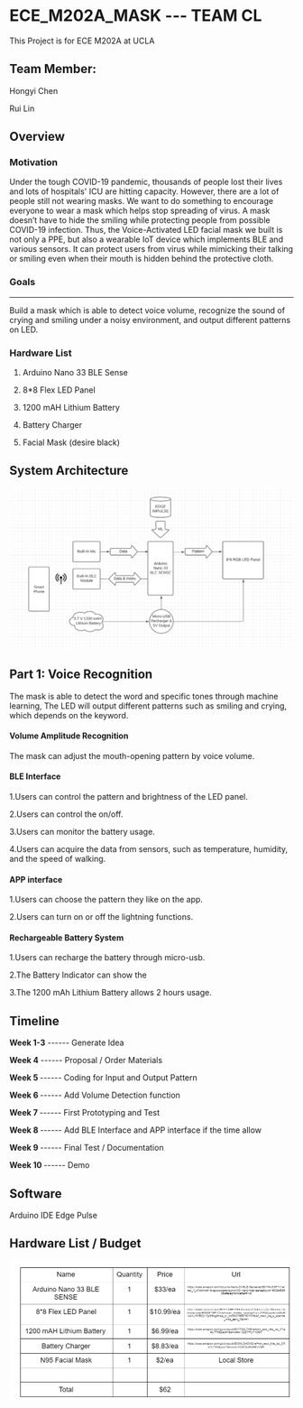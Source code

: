 # ECE_M202A_MASK --- TEAM CL

This Project is for ECE M202A at UCLA

## Team Member:
Hongyi Chen

Rui Lin

## Overview

### Motivation
Under the tough COVID-19 pandemic, thousands of people lost their lives and lots of hospitals' ICU are hitting capacity. However, there are a lot of people still not wearing masks. We want to do something to encourage everyone to wear a mask which helps stop spreading of virus. A mask doesn’t have to hide the smiling while protecting people from possible COVID-19 infection. Thus, the Voice-Activated LED facial mask we built is not only a PPE, but also a wearable IoT device which implements BLE and various sensors. It can protect users from virus while mimicking their talking or smiling even when their mouth is hidden behind the protective cloth. 


### Goals
---
Build a mask which is able to detect voice volume, recognize the sound of crying and smiling under a noisy environment, and output different patterns on LED.  

### Hardware List
1. Arduino Nano 33 BLE Sense

2. 8*8 Flex LED Panel

3. 1200 mAH Lithium Battery

4. Battery Charger

5. Facial Mask (desire black)

## System Architecture

![flowchart](images/pipeline.png)

## Part 1: Voice Recognition 
The mask is able to detect the word and specific tones through machine learning, The LED will output different patterns such as smiling and crying, which depends on the keyword.

#### Volume Amplitude Recognition
The mask can adjust the mouth-opening pattern by voice volume.
#### BLE Interface
1.Users can control the pattern and brightness of the LED panel. 

2.Users can control the on/off.

3.Users can monitor the battery usage.

4.Users can acquire the data from sensors, such as temperature, humidity, and the speed of walking.

#### APP interface
1.Users can choose the pattern they like on the app.

2.Users can turn on or off the lightning functions.

#### Rechargeable Battery System
1.Users can recharge the battery through micro-usb.

2.The Battery Indicator can show the 

3.The 1200 mAh Lithium Battery allows 2 hours usage.















## Timeline

<b>Week 1-3</b> ------ Generate Idea 

<b>Week 4</b>      ------   Proposal / Order Materials

<b>Week 5 </b>       ------      Coding for Input and Output Pattern

<b>Week 6 </b>         ------    Add Volume Detection function

<b>Week 7 </b>        ------      First Prototyping and Test

<b>Week 8 </b>     ------     Add BLE Interface and APP interface if the time allow

<b>Week 9 </b>         ------     Final Test / Documentation

<b>Week 10 </b>       ------      Demo

## Software 

Arduino IDE
Edge Pulse


## Hardware List / Budget
![budget](images/budget.png)











